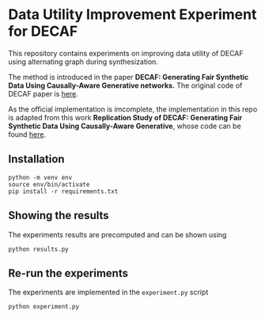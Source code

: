 # Data Utility Improvement Experiment for DECAF

This repository contains experiments on improving data utility of DECAF using alternating graph during synthesization.

The method is introduced in the paper **DECAF: Generating Fair Synthetic Data Using Causally-Aware Generative networks.**
The original code of DECAF paper is [here]( https://github.com/vanderschaarlab/DECAF).

As the official implementation is imcomplete, the implementation in this repo is adapted from this work **Replication Study of DECAF: Generating Fair Synthetic Data Using Causally-Aware Generative**, whose code can be found [here](https://github.com/ShuaiWang97/UvA_FACT2022).

## Installation

```
python -m venv env
source env/bin/activate
pip install -r requirements.txt
```

## Showing the results

The experiments results are precomputed and can be shown using

```
python results.py
```

## Re-run the experiments

The experiments are implemented in the `experiment.py` script
```
python experiment.py
```